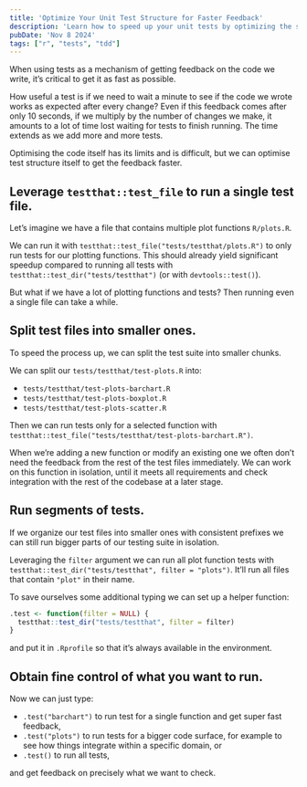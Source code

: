 ```yaml
---
title: 'Optimize Your Unit Test Structure for Faster Feedback'
description: 'Learn how to speed up your unit tests by optimizing the structure of your test files using testthat in R.'
pubDate: 'Nov 8 2024'
tags: ["r", "tests", "tdd"]
---
```


When using tests as a mechanism of getting feedback on the code we write, it’s critical to get it as fast as possible.

How useful a test is if we need to wait a minute to see if the code we wrote works as expected after every change? Even if this feedback comes after only 10 seconds, if we multiply by the number of changes we make, it amounts to a lot of time lost waiting for tests to finish running. The time extends as we add more and more tests.

Optimising the code itself has its limits and is difficult, but we can optimise test structure itself to get the feedback faster.

## Leverage `testthat::test_file` to run a single test file.

Let’s imagine we have a file that contains multiple plot functions `R/plots.R`.



We can run it with `testthat::test_file("tests/testthat/plots.R")` to only run tests for our plotting functions. This should already yield significant speedup compared to running all tests with `testthat::test_dir("tests/testthat")` (or with `devtools::test()`).

But what if we have a lot of plotting functions and tests? Then running even a single file can take a while.

## Split test files into smaller ones.

To speed the process up, we can split the test suite into smaller chunks.

We can split our `tests/testthat/test-plots.R` into:

- `tests/testthat/test-plots-barchart.R`
- `tests/testthat/test-plots-boxplot.R`
- `tests/testthat/test-plots-scatter.R`

Then we can run tests only for a selected function with `testthat::test_file("tests/testthat/test-plots-barchart.R")`.

When we’re adding a new function or modify an existing one we often don’t need the feedback from the rest of the test files immediately. We can work on this function in isolation, until it meets all requirements and check integration with the rest of the codebase at a later stage.

## Run segments of tests.

If we organize our test files into smaller ones with consistent prefixes we can still run bigger parts of our testing suite in isolation.

Leveraging the `filter` argument we can run all plot function tests with `testthat::test_dir("tests/testthat", filter = "plots")`. It’ll run all files that contain `"plot"` in their name.

To save ourselves some additional typing we can set up a helper function:

```r
.test <- function(filter = NULL) {
  testthat::test_dir("tests/testthat", filter = filter)
}
```

and put it in `.Rprofile` so that it’s always available in the environment.

## Obtain fine control of what you want to run.

Now we can just type:

- `.test("barchart")` to run test for a single function and get super fast feedback,
- `.test("plots")` to run tests for a bigger code surface, for example to see how things integrate within a specific domain, or
- `.test()` to run all tests,

and get feedback on precisely what we want to check.
